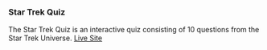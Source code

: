 ### Star Trek Quiz

The Star Trek Quiz is an interactive quiz consisting of 10 questions from the Star Trek Universe.
[Live Site]()